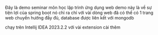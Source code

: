 Đây là demo seminar môn học lập trình ứng dụng web
demo này là về sự tiện lợi của spring boot 
nó chỉ ra chỉ với vài dòng web đã có thể có 1 trang web chuyển hướng đầy đủ, database được liên kết với mongodb

chạy trên Intellij IDEA 2023.2.2 với vài extension cài thêm